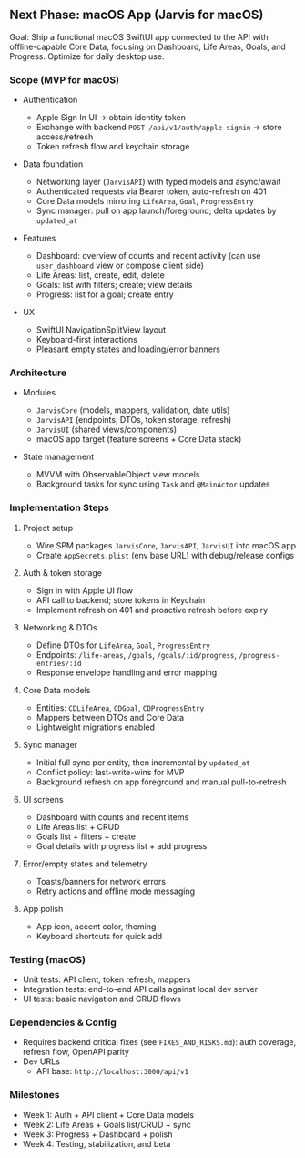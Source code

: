 ## Next Phase: macOS App (Jarvis for macOS)

Goal: Ship a functional macOS SwiftUI app connected to the API with offline-capable Core Data, focusing on Dashboard, Life Areas, Goals, and Progress. Optimize for daily desktop use.

### Scope (MVP for macOS)
- Authentication
  - Apple Sign In UI → obtain identity token
  - Exchange with backend `POST /api/v1/auth/apple-signin` → store access/refresh
  - Token refresh flow and keychain storage

- Data foundation
  - Networking layer (`JarvisAPI`) with typed models and async/await
  - Authenticated requests via Bearer token, auto-refresh on 401
  - Core Data models mirroring `LifeArea`, `Goal`, `ProgressEntry`
  - Sync manager: pull on app launch/foreground; delta updates by `updated_at`

- Features
  - Dashboard: overview of counts and recent activity (can use `user_dashboard` view or compose client side)
  - Life Areas: list, create, edit, delete
  - Goals: list with filters; create; view details
  - Progress: list for a goal; create entry

- UX
  - SwiftUI NavigationSplitView layout
  - Keyboard-first interactions
  - Pleasant empty states and loading/error banners

### Architecture
- Modules
  - `JarvisCore` (models, mappers, validation, date utils)
  - `JarvisAPI` (endpoints, DTOs, token storage, refresh)
  - `JarvisUI` (shared views/components)
  - macOS app target (feature screens + Core Data stack)

- State management
  - MVVM with ObservableObject view models
  - Background tasks for sync using `Task` and `@MainActor` updates

### Implementation Steps
1) Project setup
   - Wire SPM packages `JarvisCore`, `JarvisAPI`, `JarvisUI` into macOS app
   - Create `AppSecrets.plist` (env base URL) with debug/release configs

2) Auth & token storage
   - Sign in with Apple UI flow
   - API call to backend; store tokens in Keychain
   - Implement refresh on 401 and proactive refresh before expiry

3) Networking & DTOs
   - Define DTOs for `LifeArea`, `Goal`, `ProgressEntry`
   - Endpoints: `/life-areas`, `/goals`, `/goals/:id/progress`, `/progress-entries/:id`
   - Response envelope handling and error mapping

4) Core Data models
   - Entities: `CDLifeArea`, `CDGoal`, `CDProgressEntry`
   - Mappers between DTOs and Core Data
   - Lightweight migrations enabled

5) Sync manager
   - Initial full sync per entity, then incremental by `updated_at`
   - Conflict policy: last-write-wins for MVP
   - Background refresh on app foreground and manual pull-to-refresh

6) UI screens
   - Dashboard with counts and recent items
   - Life Areas list + CRUD
   - Goals list + filters + create
   - Goal details with progress list + add progress

7) Error/empty states and telemetry
   - Toasts/banners for network errors
   - Retry actions and offline mode messaging

8) App polish
   - App icon, accent color, theming
   - Keyboard shortcuts for quick add

### Testing (macOS)
- Unit tests: API client, token refresh, mappers
- Integration tests: end-to-end API calls against local dev server
- UI tests: basic navigation and CRUD flows

### Dependencies & Config
- Requires backend critical fixes (see `FIXES_AND_RISKS.md`): auth coverage, refresh flow, OpenAPI parity
- Dev URLs
  - API base: `http://localhost:3000/api/v1`

### Milestones
- Week 1: Auth + API client + Core Data models
- Week 2: Life Areas + Goals list/CRUD + sync
- Week 3: Progress + Dashboard + polish
- Week 4: Testing, stabilization, and beta


